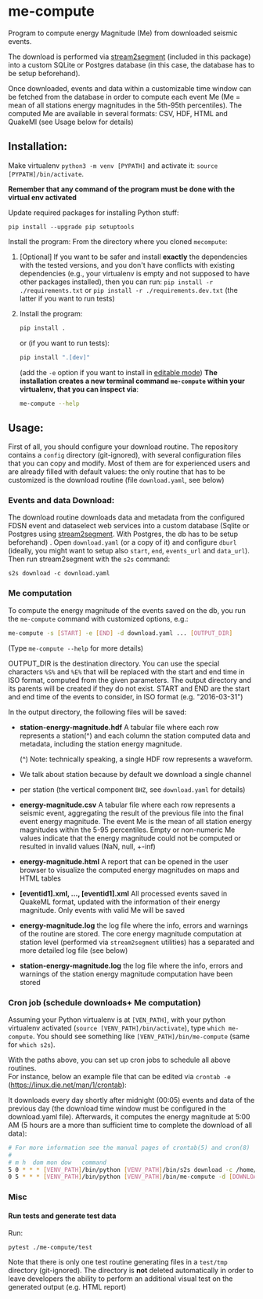 # me-compute


Program to compute energy Magnitude (Me) from downloaded seismic events. 

The download is performed via [stream2segment](https://github.com/rizac/stream2segment)
(included in this package) into a custom SQLite or Postgres database (in this case, 
the database has to be setup beforehand).

Once downloaded, events and data within a customizable time window can be 
fetched from the database in order to compute each event Me (Me = mean 
of all stations energy magnitudes in the 5th-95th percentiles). The computed Me are available
in several formats: CSV, HDF, HTML and QuakeMl (see Usage below for details)


## Installation:
Make virtualenv `python3 -m venv [PYPATH]` and activate it:
`source [PYPATH]/bin/activate`. 

**Remember that any command of the program must be done with the virtual env activated**

Update required packages for installing Python stuff:
```console
pip install --upgrade pip setuptools
```

Install the program: From the directory where you cloned `mecompute`: 

1. [Optional] If you want to be safer and install **exactly** the dependencies 
   with the tested versions, and you don't have conflicts with 
   existing dependencies (e.g., your virtualenv is empty and not supposed to 
   have other packages installed), 
   then you can run: `pip install -r ./requirements.txt` or 
   `pip install -r ./requirements.dev.txt` (the latter if you want to run tests)
 
2. Install the program:
   ```bash
   pip install .
   ```
   or (if you want to run tests):
   ```bash
   pip install ".[dev]"
   ```
   (add the `-e` option if you want to install in [editable mode](https://stackoverflow.com/a/35064498))
   **The installation creates a new terminal command `me-compute` within your virtualenv,
   that you can inspect via**: 
   ```bash
   me-compute --help
   ```

## Usage:

First of all, you should configure your download routine. The repository contains 
a `config` directory (git-ignored), with several configuration files that you can copy and modify.
Most of them are for experienced users and are already filled with default values: 
the only routine that has to be customized is the download routine
(file `download.yaml`, see below)


### Events and data Download:

The download routine downloads data and metadata from the configured FDSN
event and dataselect web services into a custom database (Sqlite or Postgres using
[stream2segment](https://github.com/rizac/stream2segment). With Postgres,
the db has to be setup beforehand) . Open `download.yaml`
(or a copy of it) and configure `dburl` (ideally, you might want to setup also
`start`, `end`, `events_url` and `data_url`). Then run stream2segment with the `s2s`
command:

```commandline
s2s download -c download.yaml
```


### Me computation

To compute the energy magnitude of the events saved on the db, you run the
`me-compute` command with customized options, e.g.:

```bash
me-compute -s [START] -e [END] -d download.yaml ... [OUTPUT_DIR]
```

(Type `me-compute --help` for more details)

OUTPUT_DIR is the destination directory. You can use the special characters 
`%S%` and `%E%` that will be replaced with the start and end time in ISO format, 
computed from the given parameters. The output directory and its parents will be 
created if they do not exist. START and END are the start and end time of the 
events to consider, in ISO format (e.g. "2016-03-31")

In the output directory, the following files will be saved:

- **station-energy-magnitude.hdf** A tabular file where each row represents a
  station(^) and each column the station computed data and metadata,
  including the station energy magnitude.
  
  (^) Note: technically speaking, a single HDF row represents a waveform. 
- We talk about station because by default we download a single channel 
- per station (the vertical component `BHZ`, see `download.yaml` 
  for details)
  

- **energy-magnitude.csv** A tabular file where each row represents a seismic 
  event, aggregating the result of the previous file into the final event energy 
  magnitude. The event Me is the mean of all station energy magnitudes within 
  the 5-95 percentiles. Empty or non-numeric Me values indicate that the energy 
  magnitude could not be computed or resulted in invalid values (NaN, null, 
  +-inf)


- **energy-magnitude.html** A report that can be opened in the user browser to
  visualize the computed energy magnitudes on maps and HTML tables


- **[eventid1].xml, ..., [eventid1].xml** All processed events saved in QuakeML
  format, updated with the information of their energy magnitude. Only events 
  with valid Me will be saved


- **energy-magnitude.log** the log file where the info, errors and warnings
  of the routine are stored. The core energy magnitude computation at station
  level (performed via `stream2segment` utilities) has a separated and more
  detailed log file (see below)


- **station-energy-magnitude.log** the log file where the info, errors and 
  warnings of the station energy magnitude computation have been stored


### Cron job (schedule downloads+ Me computation)

Assuming your Python virtualenv is at `[VEN_PATH]`, with your python 
virtualenv activated (`source [VENV_PATH]/bin/activate`),
type `which me-compute`. You should see something like
`[VENV_PATH]/bin/me-compute` (same for `which s2s`). 

With the paths above, you can set up cron jobs to schedule all above routines.  
For instance, below an example file that can be edited via
`crontab -e` (https://linux.die.net/man/1/crontab):

It downloads every day shortly after midnight (00:05) events and data of the 
previous day (the download time window must be configured in 
the download.yaml file). Afterwards, it computes the energy magnitude at 5:00 AM
(5 hours are a more than sufficient time to complete the download of all data):

```bash 
# For more information see the manual pages of crontab(5) and cron(8)
# 
# m h  dom mon dow   command
5 0 * * * [VENV_PATH]/bin/python [VENV_PATH]/bin/s2s download -c /home/download.private.yaml
0 5 * * * [VENV_PATH]/bin/python [VENV_PATH]/bin/me-compute -d [DOWNLOAD_YAML] -s [START] -e [END] "[ROOT_DIR]/me-result_%S%_%E%"
```


### Misc

#### Run tests and generate test data

Run: 
```commandline
pytest ./me-compute/test
```

Note that there is only one test routine generating files in a `test/tmp` directory
(git-ignored). The directory is **not** deleted automatically in order to leave 
developers the ability to perform an additional visual test on the generated output 
(e.g. HTML report)
